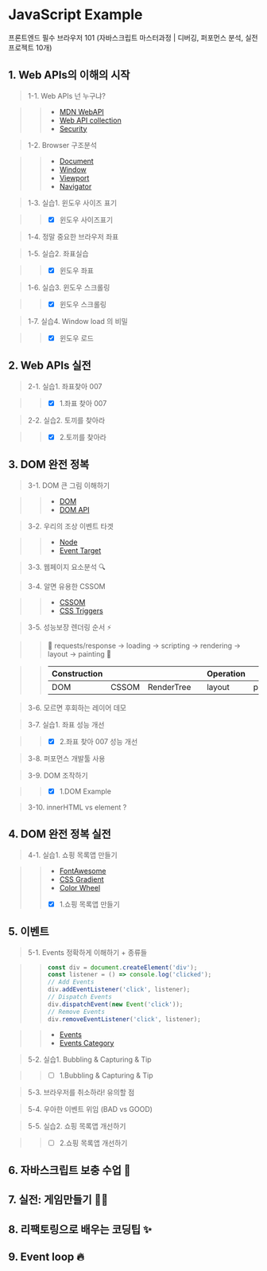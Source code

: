 # JavaScript Example

프론트엔드 필수 브라우저 101 (자바스크립트 마스터과정 | 디버깅, 퍼포먼스 분석, 실전프로젝트 10개)

## 1. Web APIs의 이해의 시작

> 1-1. Web APIs 넌 누구냐?

> > - [MDN WebAPI](https://developer.mozilla.org/en-US/docs/Learn/JavaScript/Client-side_web_APIs/Introduction)
> > - [Web API collection](https://developer.mozilla.org/en-US/docs/Web/API)
> > - [Security](https://www.thoughtco.com/what-javascript-cannot-do-2037666)

> 1-2. Browser 구조분석

> > - [Document](https://developer.mozilla.org/en-US/docs/Web/API/Document)
> > - [Window](https://developer.mozilla.org/en-US/docs/Web/API/Window)
> > - [Viewport](https://developer.mozilla.org/en-US/docs/Glossary/layout_viewport)
> > - [Navigator](https://developer.mozilla.org/en-US/docs/Web/API/Navigator)

> 1-3. 실습1. 윈도우 사이즈 표기

> > - [x] 윈도우 사이즈표기

> 1-4. 정말 중요한 브라우저 좌표

> 1-5. 실습2. 좌표실습

> > - [x] 윈도우 좌표

> 1-6. 실습3. 윈도우 스크롤링

> > - [x] 윈도우 스크롤링

> 1-7. 실습4. Window load 의 비밀

> > - [x] 윈도우 로드

## 2. Web APIs 실전

> 2-1. 실습1. 좌표찾아 007

> > - [x] 1.좌표 찾아 007

> 2-2. 실습2. 토끼를 찾아라

> > - [x] 2.토끼를 찾아라

## 3. DOM 완전 정복

> 3-1. DOM 큰 그림 이해하기

> > - [DOM](https://developer.mozilla.org/en-US/docs/Web/API/Document_Object_Model/Introduction)
> > - [DOM API](https://developer.mozilla.org/en-US/docs/Web/API/HTML_DOM_API)

> 3-2. 우리의 조상 이벤트 타겟

> > - [Node](https://developer.mozilla.org/en-US/docs/Web/API/Node)
> > - [Event Target](https://developer.mozilla.org/en-US/docs/Web/API/EventTarget)

> 3-3. 웹페이지 요소분석 🔍

> 3-4. 알면 유용한 CSSOM

> > - [CSSOM](https://developer.mozilla.org/en-US/docs/Web/API/CSS_Object_Model)
> > - [CSS Triggers](https://csstriggers.com/)

> 3-5. 성능보장 렌더링 순서 ⚡️

> > 📜 requests/response → loading → scripting → rendering → layout → painting 🌈

> > | Construction |       |            |     | Operation |       |             |
> > | :----------- | :---- | :--------- | --- | :-------- | :---- | :---------- |
> > | DOM          | CSSOM | RenderTree |     | layout    | paint | composition |

> 3-6. 모르면 후회하는 레이어 데모

> 3-7. 실습1. 좌표 성능 개선

> > - [x] 2.좌표 찾아 007 성능 개선

> 3-8. 퍼포먼스 개발툴 사용

> 3-9. DOM 조작하기

> > - [x] 1.DOM Example

> 3-10. innerHTML vs element ?

## 4. DOM 완전 정복 실전

> 4-1. 실습1. 쇼핑 목록앱 만들기

> > - [FontAwesome](https://fontawesome.com/)
> > - [CSS Gradient](https://cssgradient.io/)
> > - [Color Wheel](https://color.adobe.com/ko/create/color-wheel)
> > - [x] 1.쇼핑 목록앱 만들기

## 5. 이벤트

> 5-1. Events 정확하게 이해하기 + 종류들

> > ```js
> > const div = document.createElement('div');
> > const listener = () => console.log('clicked');
> > // Add Events
> > div.addEventListener('click', listener);
> > // Dispatch Events
> > div.dispatchEvent(new Event('click'));
> > // Remove Events
> > div.removeEventListener('click', listener);
> > ```

> > - [Events](https://developer.mozilla.org/en-US/docs/Learn/JavaScript/Building_blocks/Events)
> > - [Events Category](https://developer.mozilla.org/en-US/docs/Web/Events)

> 5-2. 실습1. Bubbling & Capturing & Tip

> > - [ ] 1.Bubbling & Capturing & Tip

> 5-3. 브라우저를 취소하라! 유의할 점

> 5-4. 우아한 이벤트 위임 (BAD vs GOOD)

> 5-5. 실습2. 쇼핑 목록앱 개선하기

> > - [ ] 2.쇼핑 목록앱 개선하기

## 6. 자바스크립트 보충 수업 📙

## 7. 실전: 게임만들기 🥕🥕

## 8. 리팩토링으로 배우는 코딩팁 ✨

## 9. Event loop 🔥

```

```

